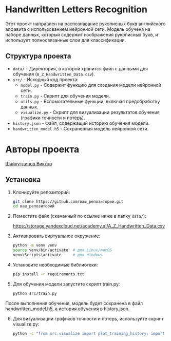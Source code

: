 # Handwritten Letters Recognition

Этот проект направлен на распознавание рукописных букв английского алфавита с использованием нейронной сети. Модель обучена на наборе данных, который содержит изображения рукописных букв, и использует полносвязанные слои для классификации.

## Структура проекта

- `data/` - Директория, в которой хранится файл с данными для обучения (`A_Z_Handwritten_Data.csv`).
- `src/` - Исходный код проекта:
  - `model.py` - Содержит функцию для создания модели нейронной сети.
  - `train.py` - Скрипт для обучения модели.
  - `utils.py` - Вспомогательные функции, включая предобработку данных.
  - `visualize.py` - Скрипт для визуализации результатов обучения (графики точности и потерь).
- `history.json` - Файл, содержащий историю обучения модели.
- `handwritten_model.h5` - Сохраненная модель нейронной сети.

# Авторы проекта

[Шайхутдинов Виктор](https://github.com/drugojkira)


## Установка

1. Клонируйте репозиторий:

   ```bash
   git clone https://github.com/ваш_репозиторий.git
   cd ваш_репозиторий

2. Поместите файл (скачанный по ссылке ниже в папку `data/`):

   https://storage.yandexcloud.net/academy.ai/A_Z_Handwritten_Data.csv

3. Активировать виртуальное окружение:

   ```bash
   python -m venv venv
   source venv/bin/activate  # для Linux/macOS
   venv\Scripts\activate     # для Windows

4. Установите необходимые библиотеки:

   ```bash
   pip install -r requirements.txt

5. Для обучения модели запустите скрипт train.py:

   ```bash
   python src/train.py

После выполнения обучения, модель будет сохранена в файл handwritten_model.h5, а история обучения в history.json.

6. Для визуализации графиков точности и потерь, используйте скрипт visualize.py:

   ```bash
   python -c "from src.visualize import plot_training_history; import pandas as pd; history = pd.read_json('history.json'); plot_training_history(history)"


   
